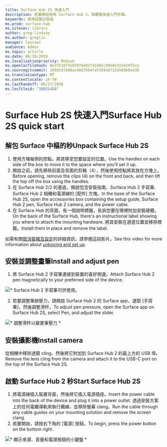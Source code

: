 ```yaml
---
title: Surface Hub 2S 快速入門
description: 若要開始使用 Surface Hub 2，請觀看快速入門步驟。
keywords: 使用逗號分隔值
ms.prod: surface-hub
ms.sitesec: library
author: greg-lindsay
ms.author: greglin
manager: laurawi
audience: Admin
ms.topic: article
ms.date: 06/20/2019
ms.localizationpriority: Medium
ms.openlocfilehash: 0e37518f9187076e01f41d65c5868e315420f5ce
ms.sourcegitcommit: 109d1d7608ac4667564fa5369e8722e569b8ea36
ms.translationtype: MT
ms.contentlocale: zh-TW
ms.lasthandoff: 06/27/2020
ms.locfileid: "10831458"
---
```

# <span data-ttu-id="2f255-104">Surface Hub 2S 快速入門</span><span class="sxs-lookup"><span data-stu-id="2f255-104">Surface Hub 2S quick start</span></span>

## <span data-ttu-id="2f255-105">解包 Surface 中樞的秒</span><span class="sxs-lookup"><span data-stu-id="2f255-105">Unpack Surface Hub 2S</span></span>

1. <span data-ttu-id="2f255-106">使用方塊每側的控點，將其移至您要設定的位置。</span><span class="sxs-lookup"><span data-stu-id="2f255-106">Use the handles on each side of the box to move it to the space where you'll set it up.</span></span>
2. <span data-ttu-id="2f255-107">開啟之前，請先移除前面及背面的剪輯（4），然後使用控點將其放在方塊上。</span><span class="sxs-lookup"><span data-stu-id="2f255-107">Before opening, remove the clips (4) on the front and back, and then lift the top off the box using the handles.</span></span>
3. <span data-ttu-id="2f255-108">在 Surface Hub 2/2 的基底，開啟包含安裝指南、Surface Hub 2 手寫筆、Surface Hub 2 相機和電源線的 [配件] 方塊。</span><span class="sxs-lookup"><span data-stu-id="2f255-108">In the base of the Surface Hub 2S, open the accessories box containing the setup guide, Surface Hub 2 pen, Surface Hub 2 camera, and the power cable.</span></span>
4. <span data-ttu-id="2f255-109">在 Surface Hub 的背面，有一個說明標籤，告訴您要在哪裡附加安裝硬體。</span><span class="sxs-lookup"><span data-stu-id="2f255-109">On the back of the Surface Hub, there's an instructional label showing you where to attach the mounting hardware.</span></span> <span data-ttu-id="2f255-110">將其安裝在適當位置並移除標籤。</span><span class="sxs-lookup"><span data-stu-id="2f255-110">Install them in place and remove the label.</span></span>

<span data-ttu-id="2f255-111">如需有關[取消裝箱及設定](https://youtu.be/fCrxdNXvru4)的詳細資訊，請參閱這段影片。</span><span class="sxs-lookup"><span data-stu-id="2f255-111">See this video for more information about [unboxing and set up](https://youtu.be/fCrxdNXvru4).</span></span>

## <span data-ttu-id="2f255-112">安裝並調整畫筆</span><span class="sxs-lookup"><span data-stu-id="2f255-112">Install and adjust pen</span></span>

1. <span data-ttu-id="2f255-113">將 Surface Hub 2 手寫筆連接到裝置的喜好側邊。</span><span class="sxs-lookup"><span data-stu-id="2f255-113">Attach Surface Hub 2 pen magnetically to your preferred side of the device.</span></span>

![\* Surface Hub 2 手寫筆可供使用。](images/sh2-pen.png) <br>

2. <span data-ttu-id="2f255-117">若要調整筆跡壓力，請開啟 Surface Hub 2 的 Surface app，選取 [手寫筆]，然後調整滑杆。</span><span class="sxs-lookup"><span data-stu-id="2f255-117">To adjust pen pressure, open the Surface app on Surface Hub 2S, select Pen, and adjust the slider.</span></span>

![\* 調整滑杆以變更筆壓力 \*](images/sh2-pen-pressure.png) <br>

## <span data-ttu-id="2f255-119">安裝攝影機</span><span class="sxs-lookup"><span data-stu-id="2f255-119">Install camera</span></span>

<span data-ttu-id="2f255-120">從相機中移除透鏡 cling，然後將它附加到 Surface Hub 2 的最上方的 USB 埠。</span><span class="sxs-lookup"><span data-stu-id="2f255-120">Remove the lens cling from the camera and attach it to the USB-C port on the top of the Surface Hub 2S.</span></span>

## <span data-ttu-id="2f255-121">啟動 Surface Hub 2 秒</span><span class="sxs-lookup"><span data-stu-id="2f255-121">Start Surface Hub 2S</span></span>

1. <span data-ttu-id="2f255-122">將電源線插入裝置背面，然後將它插入電源插座。</span><span class="sxs-lookup"><span data-stu-id="2f255-122">Insert the power cable into the back of the device and plug it into a power outlet.</span></span> <span data-ttu-id="2f255-123">透過安裝方案上的任何電纜導軌來執行纜線，並移除螢幕 clang。</span><span class="sxs-lookup"><span data-stu-id="2f255-123">Run the cable through any cable guides on your mounting solution and remove the screen clang.</span></span>
2. <span data-ttu-id="2f255-124">若要開始，請按右下角的 [電源] 按鈕。</span><span class="sxs-lookup"><span data-stu-id="2f255-124">To begin, press the power button on the bottom right.</span></span>

![\* 顯示來源、音量和電源按鈕的小鍵盤 \*](images/sh2-keypad.png) <br>
